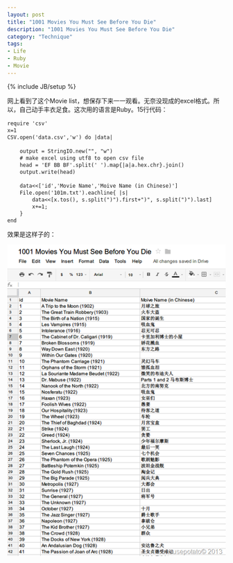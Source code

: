 ```yaml
---
layout: post
title: "1001 Movies You Must See Before You Die"
description: "1001 Movies You Must See Before You Die"
category: "Technique"
tags:
- Life
- Ruby
- Movie
---
```

{% include JB/setup %} 

网上看到了这个Movie list，想保存下来一一观看。无奈没现成的excel格式。所以，自己动手丰衣足食。这次用的语言是Ruby。15行代码：

	require 'csv' 
	x=1 
	CSV.open('data.csv','w') do |data|
	
	    output = StringIO.new("", "w") 
	    # make excel using utf8 to open csv file 
	    head = 'EF BB BF'.split(' ').map{|a|a.hex.chr}.join() 
	    output.write(head)
	
	    data<<['id','Movie Name','Moive Name (in Chinese)'] 
	    File.open('101m.txt').eachline{ |s| 
	        data<<[x.tos(), s.split(")").first+")", s.split(")").last] 
	        x+=1; 
	    } 
	end
 


效果是这样子的：

  ![1000movie](/assets/uploads/2013/02/image.png)
  
